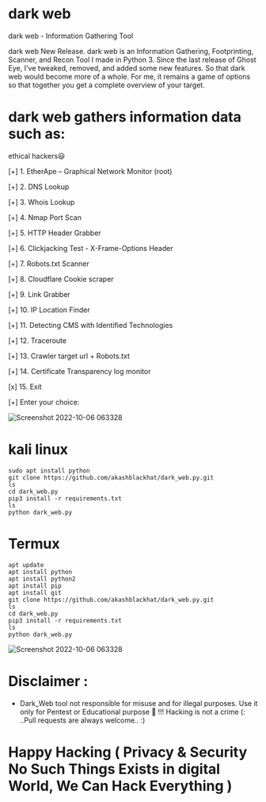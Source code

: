 # dark web
dark web - Information Gathering Tool

dark web  New Release. dark web is an Information Gathering, Footprinting, Scanner, and Recon Tool I made in Python 3. Since the last release of Ghost Eye, I've tweaked, removed, and added some new features. So that dark web would become more of a whole. For me, it remains a game of options so that together you get a complete overview of your target.

# dark web gathers information data such as:
 ethical hackers😃

[+] 1. EtherApe – Graphical Network Monitor (root)

[+] 2. DNS Lookup

[+] 3. Whois Lookup

[+] 4. Nmap Port Scan

[+] 5. HTTP Header Grabber

[+] 6. Clickjacking Test - X-Frame-Options Header

[+] 7. Robots.txt Scanner

[+] 8. Cloudflare Cookie scraper

[+] 9. Link Grabber

[+] 10. IP Location Finder

[+] 11. Detecting CMS with Identified Technologies

[+] 12. Traceroute

[+] 13. Crawler target url + Robots.txt

[+] 14. Certificate Transparency log monitor

[x] 15. Exit

[+] Enter your choice:

![Screenshot 2022-10-06 063328](https://user-images.githubusercontent.com/88341460/194337285-7b51255e-b295-413d-9548-9d161cba25ab.jpg)
  # kali linux 
    sudo apt install python
    git clone https://github.com/akashblackhat/dark_web.py.git
    ls
    cd dark_web.py
    pip3 install -r requirements.txt
    ls
    python dark_web.py
 # Termux
    apt update
    apt install python
    apt install python2
    apt install pip
    apt install git 
    git clone https://github.com/akashblackhat/dark_web.py.git
    ls
    cd dark_web.py
    pip3 install -r requirements.txt
    ls
    python dark_web.py
![Screenshot 2022-10-06 063328](https://user-images.githubusercontent.com/88341460/194337285-7b51255e-b295-413d-9548-9d161cba25ab.jpg)
  
# Disclaimer :    
*  Dark_Web tool not responsible for misuse and for illegal purposes. Use it only for Pentest or Educational purpose 🏴 !!!
Hacking is not a crime (: ..Pull requests are always welcome.. :)
#  Happy Hacking ( Privacy & Security No Such Things Exists in digital World, We Can Hack Everything )
  
